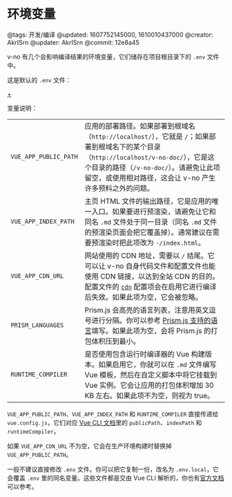 # 环境变量

@tags: 开发/编译
@updated: 1607752145000, 1610010437000
@creator: AkrISrn
@updater: AkrISrn
@commit: 12e8a45

v-no 有几个会影响编译结果的环境变量，它们储存在项目根目录下的 `.env` 文件中。

这是默认的 `.env` 文件：

[+](/zh/snippets/env.md)

变量说明：

| | |
| - | - |
| `VUE_APP_PUBLIC_PATH` | 应用的部署路径。如果部署到根域名（`http://localhost/`），它就是 `/`；如果部署到根域名下的某个目录（`http://localhost/v-no-doc/`），它是这个目录的路径（`/v-no-doc/`）。请避免让此项留空，或使用相对路径，这会让 v-no 产生许多预料之外的问题。 |
| `VUE_APP_INDEX_PATH` | 主页 HTML 文件的输出路径，它是应用的唯一入口。如果要进行预渲染，请避免让它和同名 `.md` 文件处于同一目录（同名 `.md` 文件的预渲染页面会把它覆盖掉）。通常建议在需要预渲染时把此项改为 `-/index.html`。 |
| `VUE_APP_CDN_URL` | 网站使用的 CDN 地址，需要以 `/` 结尾。它可以让 v-no 自身代码文件和配置文件也能使用 CDN 链接，以达到全站 CDN 的目的。配置文件的 [`cdn`](/zh/docs/main-conf.md "#") 配置项会在启用它进行编译后失效。如果此项为空，它会被忽略。 |
| `PRISM_LANGUAGES` | Prism.js 会高亮的语言列表，注意用英文逗号进行分隔。你可以参考 [Prism.js 支持的语言](https://prismjs.com/index.html#supported-languages)填写。如果此项为空，会将 Prism.js 的打包体积压到最小。 |
| `RUNTIME_COMPILER` | 是否使用包含运行时编译器的 Vue 构建版本。如果启用它，你就可以在 `.md` 文件编写 Vue 模板，然后在自定义脚本中将它挂载到 Vue 实例。它会让应用的打包体积增加 30 KB 左右。如果此项不为空，则视为 true。 |

`VUE_APP_PUBLIC_PATH`、`VUE_APP_INDEX_PATH` 和 `RUNTIME_COMPILER` 直接传递给 `vue.config.js`，它们对应 [Vue CLI 文档](https://cli.vuejs.org/zh/config/)里的 `publicPath`、`indexPath` 和 `runtimeCompiler`。

如果 `VUE_APP_CDN_URL` 不为空，它会在生产环境构建时替换掉 `VUE_APP_PUBLIC_PATH`。

一般不建议直接修改 `.env` 文件。你可以把它复制一份，改名为 `.env.local`，它会覆盖 `.env` 里的同名变量。这些文件都是交由 Vue CLI 解析的，你也有[官方文档](https://cli.vuejs.org/zh/guide/mode-and-env.html)可以参考。
